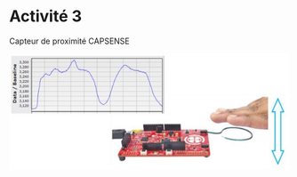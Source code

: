 Activité 3
==========

Capteur de proximité CAPSENSE

![Capteur de proximité CAPSENSE](proximity_sensor.JPG "Capteur de proximité CAPSENSE")
